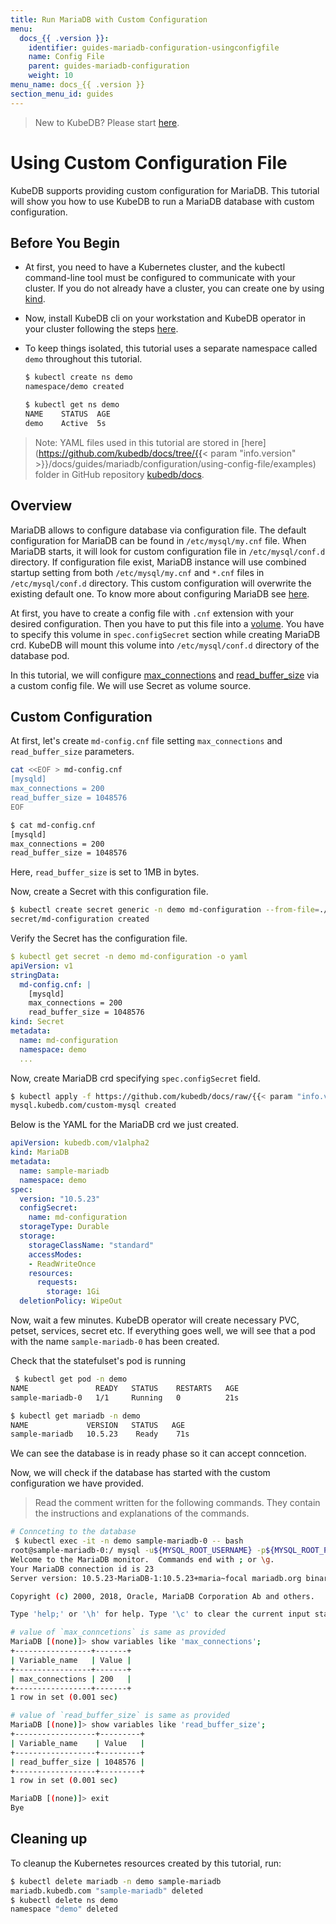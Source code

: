 ```yaml
---
title: Run MariaDB with Custom Configuration
menu:
  docs_{{ .version }}:
    identifier: guides-mariadb-configuration-usingconfigfile
    name: Config File
    parent: guides-mariadb-configuration
    weight: 10
menu_name: docs_{{ .version }}
section_menu_id: guides
---
```


> New to KubeDB? Please start [here](/docs/README.md).

# Using Custom Configuration File

KubeDB supports providing custom configuration for MariaDB. This tutorial will show you how to use KubeDB to run a MariaDB database with custom configuration.

## Before You Begin

- At first, you need to have a Kubernetes cluster, and the kubectl command-line tool must be configured to communicate with your cluster. If you do not already have a cluster, you can create one by using [kind](https://kind.sigs.k8s.io/docs/user/quick-start/).

- Now, install KubeDB cli on your workstation and KubeDB operator in your cluster following the steps [here](/docs/setup/README.md).

- To keep things isolated, this tutorial uses a separate namespace called `demo` throughout this tutorial.

  ```bash
  $ kubectl create ns demo
  namespace/demo created

  $ kubectl get ns demo
  NAME    STATUS  AGE
  demo    Active  5s
  ```

> Note: YAML files used in this tutorial are stored in [here](https://github.com/kubedb/docs/tree/{{< param "info.version" >}}/docs/guides/mariadb/configuration/using-config-file/examples) folder in GitHub repository [kubedb/docs](https://github.com/kubedb/docs).

## Overview

MariaDB allows to configure database via configuration file. The default configuration for MariaDB can be found in `/etc/mysql/my.cnf` file. When MariaDB starts, it will look for custom configuration file in `/etc/mysql/conf.d` directory. If configuration file exist, MariaDB instance will use combined startup setting from both `/etc/mysql/my.cnf` and `*.cnf` files in `/etc/mysql/conf.d` directory. This custom configuration will overwrite the existing default one. To know more about configuring MariaDB see [here](https://mariadb.com/kb/en/configuring-mariadb-with-option-files/).

At first, you have to create a config file with `.cnf` extension with your desired configuration. Then you have to put this file into a [volume](https://kubernetes.io/docs/concepts/storage/volumes/). You have to specify this volume  in `spec.configSecret` section while creating MariaDB crd. KubeDB will mount this volume into `/etc/mysql/conf.d` directory of the database pod.

In this tutorial, we will configure [max_connections](https://mariadb.com/docs/reference/mdb/system-variables/max_connections/) and [read_buffer_size](https://mariadb.com/docs/reference/mdb/system-variables/read_buffer_size/) via a custom config file. We will use Secret as volume source.

## Custom Configuration

At first, let's create `md-config.cnf` file setting `max_connections` and `read_buffer_size` parameters.

```bash
cat <<EOF > md-config.cnf
[mysqld]
max_connections = 200
read_buffer_size = 1048576
EOF

$ cat md-config.cnf
[mysqld]
max_connections = 200
read_buffer_size = 1048576
```

Here, `read_buffer_size` is set to 1MB in bytes.

Now, create a Secret with this configuration file.

```bash
$ kubectl create secret generic -n demo md-configuration --from-file=./md-config.cnf
secret/md-configuration created
```

Verify the Secret has the configuration file.

```yaml
$ kubectl get secret -n demo md-configuration -o yaml
apiVersion: v1
stringData:
  md-config.cnf: |
    [mysqld]
    max_connections = 200
    read_buffer_size = 1048576
kind: Secret
metadata:
  name: md-configuration
  namespace: demo
  ...
```

Now, create MariaDB crd specifying `spec.configSecret` field.

```bash
$ kubectl apply -f https://github.com/kubedb/docs/raw/{{< param "info.version" >}}/docs/guides/mariadb/configuration/using-config-file/examples/md-custom.yaml
mysql.kubedb.com/custom-mysql created
```

Below is the YAML for the MariaDB crd we just created.

```yaml
apiVersion: kubedb.com/v1alpha2
kind: MariaDB
metadata:
  name: sample-mariadb
  namespace: demo
spec:
  version: "10.5.23"
  configSecret:
    name: md-configuration
  storageType: Durable
  storage:
    storageClassName: "standard"
    accessModes:
    - ReadWriteOnce
    resources:
      requests:
        storage: 1Gi
  deletionPolicy: WipeOut

```

Now, wait a few minutes. KubeDB operator will create necessary PVC, petset, services, secret etc. If everything goes well, we will see that a pod with the name `sample-mariadb-0` has been created.

Check that the statefulset's pod is running

```bash
 $ kubectl get pod -n demo
NAME               READY   STATUS    RESTARTS   AGE
sample-mariadb-0   1/1     Running   0          21s

$ kubectl get mariadb -n demo 
NAME             VERSION   STATUS   AGE
sample-mariadb   10.5.23    Ready    71s
```

We can see the database is in ready phase so it can accept conncetion.

Now, we will check if the database has started with the custom configuration we have provided.

> Read the comment written for the following commands. They contain the instructions and explanations of the commands.

```bash
# Connceting to the database
 $ kubectl exec -it -n demo sample-mariadb-0 -- bash
root@sample-mariadb-0:/ mysql -u${MYSQL_ROOT_USERNAME} -p${MYSQL_ROOT_PASSWORD}
Welcome to the MariaDB monitor.  Commands end with ; or \g.
Your MariaDB connection id is 23
Server version: 10.5.23-MariaDB-1:10.5.23+maria~focal mariadb.org binary distribution

Copyright (c) 2000, 2018, Oracle, MariaDB Corporation Ab and others.

Type 'help;' or '\h' for help. Type '\c' to clear the current input statement.

# value of `max_conncetions` is same as provided 
MariaDB [(none)]> show variables like 'max_connections';
+-----------------+-------+
| Variable_name   | Value |
+-----------------+-------+
| max_connections | 200   |
+-----------------+-------+
1 row in set (0.001 sec)

# value of `read_buffer_size` is same as provided
MariaDB [(none)]> show variables like 'read_buffer_size';
+------------------+---------+
| Variable_name    | Value   |
+------------------+---------+
| read_buffer_size | 1048576 |
+------------------+---------+
1 row in set (0.001 sec)

MariaDB [(none)]> exit
Bye
```

## Cleaning up

To cleanup the Kubernetes resources created by this tutorial, run:

```bash
$ kubectl delete mariadb -n demo sample-mariadb
mariadb.kubedb.com "sample-mariadb" deleted
$ kubectl delete ns demo
namespace "demo" deleted
```
